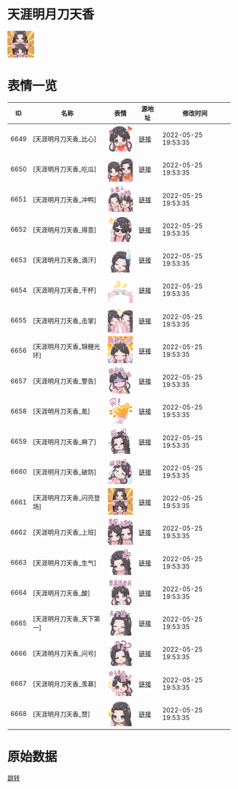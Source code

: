 # 天涯明月刀天香

<img src="./cover.png" height="60" alt="cover" />

# 表情一览

|ID|名称|表情|源地址|修改时间|
|----|----|----|----|----|
|6649|[天涯明月刀天香_比心]|<img src="./pic/006649_%5B天涯明月刀天香_比心%5D.png" height="60" alt="比心"/>|[链接](http://i0.hdslb.com/bfs/emote/58f4d5a74c4b4e28f87c969b1244f52e07dff3db.png)|2022-05-25 19:53:35|
|6650|[天涯明月刀天香_吃瓜]|<img src="./pic/006650_%5B天涯明月刀天香_吃瓜%5D.png" height="60" alt="吃瓜"/>|[链接](http://i0.hdslb.com/bfs/emote/73fc3c0c147b9e0054caea08e98c57989aace7b2.png)|2022-05-25 19:53:35|
|6651|[天涯明月刀天香_冲鸭]|<img src="./pic/006651_%5B天涯明月刀天香_冲鸭%5D.png" height="60" alt="冲鸭"/>|[链接](http://i0.hdslb.com/bfs/emote/069bc8b3cbc71f832c5d17d321462ebf66cf29c9.png)|2022-05-25 19:53:35|
|6652|[天涯明月刀天香_得意]|<img src="./pic/006652_%5B天涯明月刀天香_得意%5D.png" height="60" alt="得意"/>|[链接](http://i0.hdslb.com/bfs/emote/16eda8efb2805744e9b0bdfc85a53f4db6d03791.png)|2022-05-25 19:53:35|
|6653|[天涯明月刀天香_滴汗]|<img src="./pic/006653_%5B天涯明月刀天香_滴汗%5D.png" height="60" alt="滴汗"/>|[链接](http://i0.hdslb.com/bfs/emote/229502375560bc95fc74ce0a3cfac57301d870dc.png)|2022-05-25 19:53:35|
|6654|[天涯明月刀天香_干杯]|<img src="./pic/006654_%5B天涯明月刀天香_干杯%5D.png" height="60" alt="干杯"/>|[链接](http://i0.hdslb.com/bfs/emote/5f2a09542aaadbbbfad7673046973244cb0b9f40.png)|2022-05-25 19:53:35|
|6655|[天涯明月刀天香_击掌]|<img src="./pic/006655_%5B天涯明月刀天香_击掌%5D.png" height="60" alt="击掌"/>|[链接](http://i0.hdslb.com/bfs/emote/c7f75b852c1ff08320b8c36a3b0b706b9736eb3b.png)|2022-05-25 19:53:35|
|6656|[天涯明月刀天香_锦鲤光环]|<img src="./pic/006656_%5B天涯明月刀天香_锦鲤光环%5D.png" height="60" alt="锦鲤光环"/>|[链接](http://i0.hdslb.com/bfs/emote/36b6a160b07916b343d50aceb66e8a111c50e21c.png)|2022-05-25 19:53:35|
|6657|[天涯明月刀天香_警告]|<img src="./pic/006657_%5B天涯明月刀天香_警告%5D.png" height="60" alt="警告"/>|[链接](http://i0.hdslb.com/bfs/emote/f9dec3231dcbc59f1d411a07847f04bdd28112f8.png)|2022-05-25 19:53:35|
|6658|[天涯明月刀天香_氪]|<img src="./pic/006658_%5B天涯明月刀天香_氪%5D.png" height="60" alt="氪"/>|[链接](http://i0.hdslb.com/bfs/emote/155a58aaca4ab3550d5521d118d1cebb35bb454e.png)|2022-05-25 19:53:35|
|6659|[天涯明月刀天香_麻了]|<img src="./pic/006659_%5B天涯明月刀天香_麻了%5D.png" height="60" alt="麻了"/>|[链接](http://i0.hdslb.com/bfs/emote/fb48c5bdcfba6616a4ef4b7340347bc561b3343a.png)|2022-05-25 19:53:35|
|6660|[天涯明月刀天香_破防]|<img src="./pic/006660_%5B天涯明月刀天香_破防%5D.png" height="60" alt="破防"/>|[链接](http://i0.hdslb.com/bfs/emote/b128e4e39d1f013e798c7d47c3bd3b5f85cead25.png)|2022-05-25 19:53:35|
|6661|[天涯明月刀天香_闪亮登场]|<img src="./pic/006661_%5B天涯明月刀天香_闪亮登场%5D.png" height="60" alt="闪亮登场"/>|[链接](http://i0.hdslb.com/bfs/emote/e824bcd909ee3560030c0cb46de23c3dc18ee3ba.png)|2022-05-25 19:53:35|
|6662|[天涯明月刀天香_上班]|<img src="./pic/006662_%5B天涯明月刀天香_上班%5D.png" height="60" alt="上班"/>|[链接](http://i0.hdslb.com/bfs/emote/42b89497379e958f3be2f2def11fda7ef607bea1.png)|2022-05-25 19:53:35|
|6663|[天涯明月刀天香_生气]|<img src="./pic/006663_%5B天涯明月刀天香_生气%5D.png" height="60" alt="生气"/>|[链接](http://i0.hdslb.com/bfs/emote/dedc84e3dd1d8bf37fc72abfefccc4ed10463607.png)|2022-05-25 19:53:35|
|6664|[天涯明月刀天香_酸]|<img src="./pic/006664_%5B天涯明月刀天香_酸%5D.png" height="60" alt="酸"/>|[链接](http://i0.hdslb.com/bfs/emote/cfe74e085edf3da02422449cab842f9371fb9592.png)|2022-05-25 19:53:35|
|6665|[天涯明月刀天香_天下第一]|<img src="./pic/006665_%5B天涯明月刀天香_天下第一%5D.png" height="60" alt="天下第一"/>|[链接](http://i0.hdslb.com/bfs/emote/3495770a5cbc9a2b51057d3b893d0b49e0b37c74.png)|2022-05-25 19:53:35|
|6666|[天涯明月刀天香_问号]|<img src="./pic/006666_%5B天涯明月刀天香_问号%5D.png" height="60" alt="问号"/>|[链接](http://i0.hdslb.com/bfs/emote/16e86ae9242c7c9dfdf94bc5a9610586e1e51c92.png)|2022-05-25 19:53:35|
|6667|[天涯明月刀天香_羡慕]|<img src="./pic/006667_%5B天涯明月刀天香_羡慕%5D.png" height="60" alt="羡慕"/>|[链接](http://i0.hdslb.com/bfs/emote/9780102dcbbd9b3828f69ea76d3d53d7b55b7e5b.png)|2022-05-25 19:53:35|
|6668|[天涯明月刀天香_赞]|<img src="./pic/006668_%5B天涯明月刀天香_赞%5D.png" height="60" alt="赞"/>|[链接](http://i0.hdslb.com/bfs/emote/3637b3624012e4994828910ece391a8794903528.png)|2022-05-25 19:53:35|

# 原始数据

[跳转](./raw.json)

